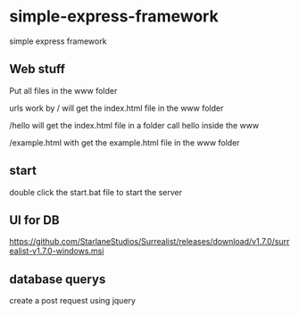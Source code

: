 # simple-express-framework

simple express framework

## Web stuff

Put all files in the www folder

urls work by / will get the index.html file in the www folder

/hello will get the index.html file in a folder call hello inside the www

/example.html with get the example.html file in the www folder

## start

double click the start.bat file to start the server

## UI for DB

https://github.com/StarlaneStudios/Surrealist/releases/download/v1.7.0/surrealist-v1.7.0-windows.msi

## database querys

create a post request using jquery

```js
  
```
